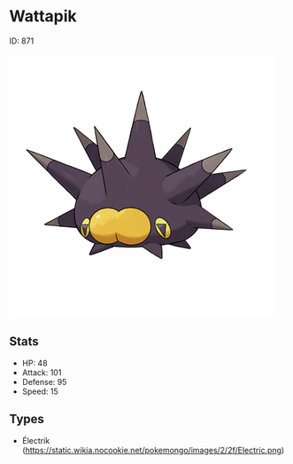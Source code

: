 # Wattapik


ID: 871

![](https://raw.githubusercontent.com/PokeAPI/sprites/master/sprites/pokemon/other/official-artwork/871.png "Wattapik")

## Stats


 - HP: 48
 - Attack: 101
 - Defense: 95
 - Speed: 15

## Types


 - Électrik (https://static.wikia.nocookie.net/pokemongo/images/2/2f/Electric.png)
